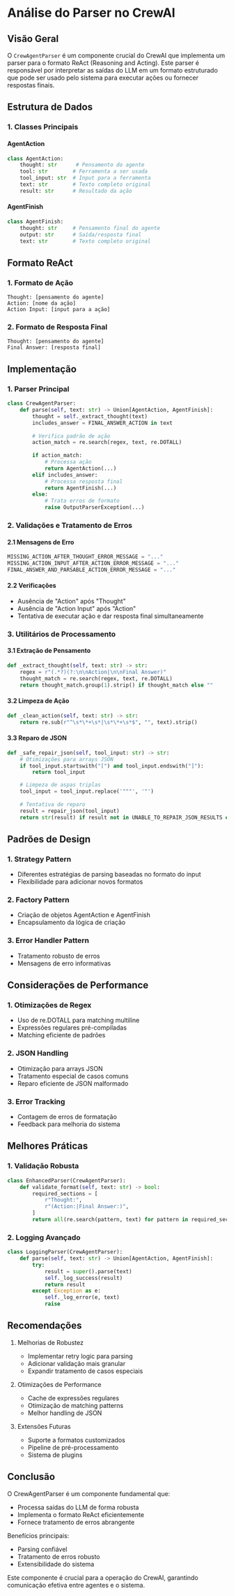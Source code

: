 # Análise do Parser no CrewAI

## Visão Geral

O `CrewAgentParser` é um componente crucial do CrewAI que implementa um parser para o formato ReAct (Reasoning and Acting). Este parser é responsável por interpretar as saídas do LLM em um formato estruturado que pode ser usado pelo sistema para executar ações ou fornecer respostas finais.

## Estrutura de Dados

### 1. Classes Principais

#### AgentAction
```python
class AgentAction:
    thought: str      # Pensamento do agente
    tool: str        # Ferramenta a ser usada
    tool_input: str  # Input para a ferramenta
    text: str        # Texto completo original
    result: str      # Resultado da ação
```

#### AgentFinish
```python
class AgentFinish:
    thought: str     # Pensamento final do agente
    output: str      # Saída/resposta final
    text: str        # Texto completo original
```

## Formato ReAct

### 1. Formato de Ação
```
Thought: [pensamento do agente]
Action: [nome da ação]
Action Input: [input para a ação]
```

### 2. Formato de Resposta Final
```
Thought: [pensamento do agente]
Final Answer: [resposta final]
```

## Implementação

### 1. Parser Principal

```python
class CrewAgentParser:
    def parse(self, text: str) -> Union[AgentAction, AgentFinish]:
        thought = self._extract_thought(text)
        includes_answer = FINAL_ANSWER_ACTION in text
        
        # Verifica padrão de ação
        action_match = re.search(regex, text, re.DOTALL)
        
        if action_match:
            # Processa ação
            return AgentAction(...)
        elif includes_answer:
            # Processa resposta final
            return AgentFinish(...)
        else:
            # Trata erros de formato
            raise OutputParserException(...)
```

### 2. Validações e Tratamento de Erros

#### 2.1 Mensagens de Erro
```python
MISSING_ACTION_AFTER_THOUGHT_ERROR_MESSAGE = "..."
MISSING_ACTION_INPUT_AFTER_ACTION_ERROR_MESSAGE = "..."
FINAL_ANSWER_AND_PARSABLE_ACTION_ERROR_MESSAGE = "..."
```

#### 2.2 Verificações
- Ausência de "Action" após "Thought"
- Ausência de "Action Input" após "Action"
- Tentativa de executar ação e dar resposta final simultaneamente

### 3. Utilitários de Processamento

#### 3.1 Extração de Pensamento
```python
def _extract_thought(self, text: str) -> str:
    regex = r"(.*?)(?:\n\nAction|\n\nFinal Answer)"
    thought_match = re.search(regex, text, re.DOTALL)
    return thought_match.group(1).strip() if thought_match else ""
```

#### 3.2 Limpeza de Ação
```python
def _clean_action(self, text: str) -> str:
    return re.sub(r"^\s*\*+\s*|\s*\*+\s*$", "", text).strip()
```

#### 3.3 Reparo de JSON
```python
def _safe_repair_json(self, tool_input: str) -> str:
    # Otimizações para arrays JSON
    if tool_input.startswith("[") and tool_input.endswith("]"):
        return tool_input

    # Limpeza de aspas triplas
    tool_input = tool_input.replace('"""', '"')
    
    # Tentativa de reparo
    result = repair_json(tool_input)
    return str(result) if result not in UNABLE_TO_REPAIR_JSON_RESULTS else tool_input
```

## Padrões de Design

### 1. Strategy Pattern
- Diferentes estratégias de parsing baseadas no formato do input
- Flexibilidade para adicionar novos formatos

### 2. Factory Pattern
- Criação de objetos AgentAction e AgentFinish
- Encapsulamento da lógica de criação

### 3. Error Handler Pattern
- Tratamento robusto de erros
- Mensagens de erro informativas

## Considerações de Performance

### 1. Otimizações de Regex
- Uso de re.DOTALL para matching multiline
- Expressões regulares pré-compiladas
- Matching eficiente de padrões

### 2. JSON Handling
- Otimização para arrays JSON
- Tratamento especial de casos comuns
- Reparo eficiente de JSON malformado

### 3. Error Tracking
- Contagem de erros de formatação
- Feedback para melhoria do sistema

## Melhores Práticas

### 1. Validação Robusta
```python
class EnhancedParser(CrewAgentParser):
    def validate_format(self, text: str) -> bool:
        required_sections = [
            r"Thought:",
            r"(Action:|Final Answer:)",
        ]
        return all(re.search(pattern, text) for pattern in required_sections)
```

### 2. Logging Avançado
```python
class LoggingParser(CrewAgentParser):
    def parse(self, text: str) -> Union[AgentAction, AgentFinish]:
        try:
            result = super().parse(text)
            self._log_success(result)
            return result
        except Exception as e:
            self._log_error(e, text)
            raise
```

## Recomendações

1. Melhorias de Robustez
   - Implementar retry logic para parsing
   - Adicionar validação mais granular
   - Expandir tratamento de casos especiais

2. Otimizações de Performance
   - Cache de expressões regulares
   - Otimização de matching patterns
   - Melhor handling de JSON

3. Extensões Futuras
   - Suporte a formatos customizados
   - Pipeline de pré-processamento
   - Sistema de plugins

## Conclusão

O CrewAgentParser é um componente fundamental que:
- Processa saídas do LLM de forma robusta
- Implementa o formato ReAct eficientemente
- Fornece tratamento de erros abrangente

Benefícios principais:
- Parsing confiável
- Tratamento de erros robusto
- Extensibilidade do sistema

Este componente é crucial para a operação do CrewAI, garantindo comunicação efetiva entre agentes e o sistema.
